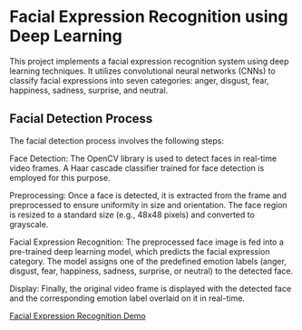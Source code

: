 # Facial Expression Recognition using Deep Learning
This project implements a facial expression recognition system using deep learning techniques. It utilizes convolutional neural networks (CNNs) to classify facial expressions into seven categories: anger, disgust, fear, happiness, sadness, surprise, and neutral.

## Facial Detection Process
The facial detection process involves the following steps:

Face Detection: The OpenCV library is used to detect faces in real-time video frames. A Haar cascade classifier trained for face detection is employed for this purpose.

Preprocessing: Once a face is detected, it is extracted from the frame and preprocessed to ensure uniformity in size and orientation. The face region is resized to a standard size (e.g., 48x48 pixels) and converted to grayscale.

Facial Expression Recognition: The preprocessed face image is fed into a pre-trained deep learning model, which predicts the facial expression category. The model assigns one of the predefined emotion labels (anger, disgust, fear, happiness, sadness, surprise, or neutral) to the detected face.

Display: Finally, the original video frame is displayed with the detected face and the corresponding emotion label overlaid on it in real-time.

[Facial Expression Recognition Demo](giftest.gif)
